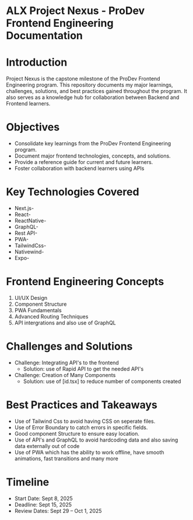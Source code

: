 # ALX Project Nexus - ProDev Frontend Engineering Documentation

# Introduction
Project Nexus is the capstone milestone of the ProDev Frontend Engineering program.
This repository documents my major learnings, challenges, solutions, and best practices gained throughout the program.
It also serves as a knowledge hub for collaboration between Backend and Frontend learners.

# Objectives
* Consolidate key learnings from the ProDev Frontend Engineering program.
* Document major frontend technologies, concepts, and solutions.
* Provide a reference guide for current and future learners.
* Foster collaboration with backend learners using APIs

# Key Technologies Covered
* Next.js-
* React-
* ReactNative-
* GraphQL-
* Rest API-
* PWA-
* TailwindCss-
* Nativewind-
* Expo-
# Frontend Engineering Concepts
1. UI/UX Design
2. Component Structure
3. PWA Fundamentals
4. Advanced Routing Techniques
5. API intergrations and also use of GraphQL

# Challenges and Solutions
* Challenge: Integrating API's to the frontend
   * Solution: use of Rapid API to get the needed API's
* Challenge: Creation of Many Components
   * Solution: use of [id.tsx] to reduce number of components created
     
# Best Practices and Takeaways
* Use of Tailwind Css to avoid having CSS on seperate files.
* Use of Error Boundary to catch errors in specific fields.
* Good component Structure to ensure easy location.
* Use of API's and GraphQL to avoid hardcoding data and also saving data externally out of code
* Use of PWA which has the ability to work offline, have smooth animations, fast transitions and many more

# Timeline
* Start Date: Sept 8, 2025
* Deadline: Sept 15, 2025
* Review Dates: Sept 29 – Oct 1, 2025
